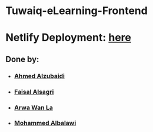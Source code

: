 # Tuwaiq-eLearning-Frontend

# Netlify Deployment: [here](https://amazing-shannon-a6b526.netlify.app/) 

## Done by: 

<ul>

<li> 

### [Ahmed Alzubaidi](https://github.com/AhmedTuwaiq) </li>
<li> 

### [Faisal Alsagri](https://github.com/FaisalAlsagri) </li>
<li> 

### [Arwa Wan La](https://github.com/arwawanla) </li>
<li> 

### [Mohammed Albalawi](https://github.com/MhmdRashed) </li>

</ul>